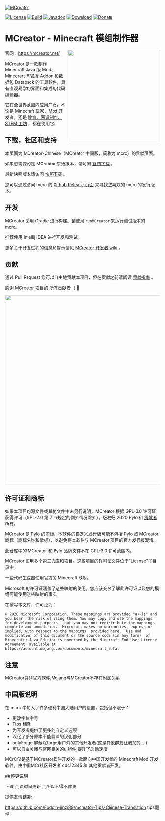 [![MCreator](https://mcreator.net/image/brand/mcreator300s.png)](https://mcreator.net/)

[![License](https://img.shields.io/badge/License-GPLv3-blue.svg?style=flat-square)](https://github.com/MCreator/MCreator/blob/master/LICENSE.txt)
[![Build](https://img.shields.io/github/workflow/status/MCreator/MCreator/Build%20and%20test?style=flat-square)](https://github.com/MCreator/MCreator/actions/workflows/test.yml)
[![Javadoc](https://img.shields.io/badge/java-doc-%44cc11?style=flat-square)](https://mcreator.github.io/MCreator)
[![Download](https://img.shields.io/badge/Download-release-%2393c54b?style=flat-square)](https://mcreator.net/download)
[![Donate](https://img.shields.io/badge/Donate-%E2%99%A1-%23ff7c00?style=flat-square)](https://mcreator.net/donate)

# MCreator - Minecraft 模组制作器

<img align="right" width="300" src="https://mcreator.net/image/mcreatoruifront.png">

官网：https://mcreator.net/

MCreator 是一款制作 Minecraft Java 版 Mod、Minecrart 基岩版 Addon 和数据包 Datapack 的工具软件，具有直观易学的界面和集成的代码编辑器。

它在全世界范围内应用广泛，不论是 Minecraft 玩家、Mod 开发者，还是 [教育、网课制作、 STEM 工坊](https://mcreator.net/education) ，都在使用它。

## 下载，社区和支持

本页面为 MCreator-Chinese（MCreator 中国版，简称为 mcrc）的贡献页面。

如果您需要的是 MCreator 原始版本，请访问 [官网下载](https://mcreator.net/download) 。

最新快照版本请访问 [快照下载](https://mcreator.net/download/snapshots) 。

您可以通过访问 mcrc 的 [Github Release 页面](https://github.com/cdc12345/MCreator-Chinese/releases) 来寻找您喜欢的 mcrc 的发行版本。

## 开发

MCreator 采用 Gradle 进行构建。请使用 `runMCreator` 来运行测试版本的 mcrc。

推荐使用 Intellij IDEA 进行开发和测试。

更多关于开发过程的信息和提示请见 [MCreator 开发者 wiki](https://github.com/MCreator/MCreator/wiki) 。

## 贡献

通过 Pull Request 您可以自由地贡献本项目，但在贡献之前请阅读 [贡献指南](CONTRIBUTING.md) 。

感谢 MCreator 项目的 [所有贡献者](https://github.com/MCreator/MCreator/graphs/contributors) ！💚

<a href="https://github.com/cdc12345/MCreator-Chinese/graphs/contributors">
  <img src="https://contrib.rocks/image?repo=cdc12345/MCreator-Chinese" width="615"/>
</a>

## 许可证和商标

如果本项目的源文件或其他文件中未另行说明，MCreator 根据 GPL-3.0 许可证获得许可（GPL-2.0 第 7 节规定的例外情况除外）。版权归 2020 Pylo 和 [贡献者](https://github.com/MCreator/MCreator/graphs/contributors) 所有。

MCreator 是 Pylo 的商标。本软件的自定义发行版可能不包括 Pylo 或 MCreator 商标（商标名称和徽标），以避免将本软件与 MCreator 项目的官方发行版混淆。

此仓库中的 MCreator 和 Pylo 品牌文件不在 GPL-3.0 许可范围内。

MCreator 使用多个第三方库和项目。这些项目的许可证文件位于“License”子目录中。

一些代码生成器使用官方的 Minecraft 映射。

Microsoft 的许可证涵盖了这些映射的使用。您应该充分了解此许可证以及您的模组可能使用这些映射的事实。

在撰写本文时，许可证为：

`© 2020 Microsoft Corporation. These mappings are provided "as-is" and you bear 
the risk of using them. You may copy and use the mappings for development purposes, 
but you may not redistribute the mappings complete and unmodified. 
Microsoft makes no warranties, express or implied, with respect to the mappings 
provided here.  Use and modification of this document or the source code (in any form) 
of Minecraft: Java Edition is governed by the Minecraft End User License Agreement 
available at https://account.mojang.com/documents/minecraft_eula.`

## 注意

MCreator并非官方软件,Mojang与MCreator不存在附属关系

## 中国版说明

在 mcrc 中加入了许多便利中国大陆用户的设置，包括但不限于：

* 更改字体字号
* Tips 翻译
* 为开发者提供了更多的自定义选项
* 汉化了部分原本不能翻译的汉化部分
* onlyForge 屏蔽除forge用户外的其他开发者(这是其他群友让我加的....)
* 可以自由关闭与官网相关的ui组件,提升了启动速度

MCrC仅是基于MCreator软件开发的一款面向中国开发者的 Minecraft Mod 开发软件，由中国MCr社区开发者 cdc12345 和 其他贡献者开发。

##停更说明

上课了,没时间更新了,所以不得不停更

提供友情链接:

https://github.com/Fodoth-jinzi89/mcreator-Tips-Chinese-Translation tips翻译
